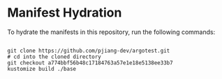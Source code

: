 
# Manifest Hydration

To hydrate the manifests in this repository, run the following commands:

```shell

git clone https://github.com/pjiang-dev/argotest.git
# cd into the cloned directory
git checkout a774bbf56b48c17184763a57e1e18e5138ee33b7
kustomize build ./base
```